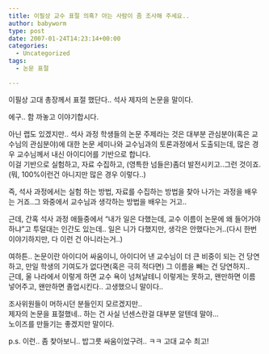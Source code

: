 ```yaml
---
title: 이필상 교수 표절 의혹? 아는 사람이 좀 조사해 주세요..
author: babyworm
type: post
date: 2007-01-24T14:23:14+00:00
categories:
  - Uncategorized
tags:
  - 논문 표절

---
```

이필상 고대 총장께서 표절 했단다.. 석사 제자의 논문을 말이다.

에구.. 함 까놓고 이야기합시다.

아닌 랩도 있겠지만.. 석사 과정 학생들의 논문 주제라는 것은 대부분 관심분야(혹은 교수님의 관심분야)에 대한 논문 세미나와 교수님과의 토론과정에서 도출되는데, 많은 경우 교수님께서 내신 아이디어를 기반으로 합니다.  
이걸 기반으로 실험하고, 자료 수집하고, (영특한 넘들은)좀더 발전시키고..그런 것이죠.  
(뭐, 100%이런건 아니지만 많은 경우 이렇다..)

즉, 석사 과정에서는 실험 하는 방법, 자료를 수집하는 방법을 찾아 나가는 과정을 배우는 거죠..그 와중에서 교수님과 생각하는 방법을 배우는 거고..

근데, 간혹 석사 과정 애들중에서 &#8220;내가 일은 다했는데, 교수 이름이 논문에 왜 들어가야 하냐&#8221;고 투덜대는 인간도 있는데.. 일은 니가 다했지만, 생각은 안했다는거..(다시 한번 이야기하지만, 다 이런 건 아니라는거..)

여하튼.. 논문이란 아이디어 싸움이니, 아이디어 낸 교수님이 더 큰 비중이 되는 건 당연하고, 만일 학생의 기여도가 없다면(혹은 극히 적다면) 그 이름을 빼는 건 당연하지..  
근데, 울 나라에서 이렇게 하면 교수 욕이 넘쳐날테니 이렇게는 못하고, 왠만하면 이름 넣어주고, 왠만하면 졸업시킨다.. 고생했으니 말이다..

조사위원들이 머하시던 분들인지 모르겠지만..  
제자의 논문을 표절했네.. 하는 건 사실 넌센스란걸 대부분 알텐데 말야&#8230;  
노이즈를 만들기는 좋겠지만 말이다.

p.s. 이런.. 좀 찾아보니.. 밥그릇 싸움이었구려.. ㅋㅋ 고대 교수 최고!